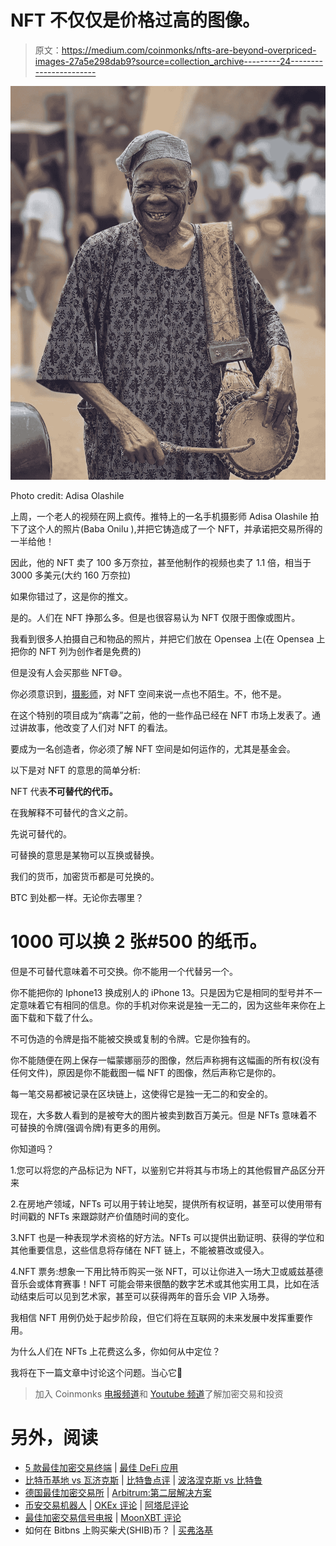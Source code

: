 # NFT 不仅仅是价格过高的图像。

> 原文：<https://medium.com/coinmonks/nfts-are-beyond-overpriced-images-27a5e298dab9?source=collection_archive---------24----------------------->

![](img/70e3b9f811b3db9b3ded19dad26581cd.png)

Photo credit: Adisa Olashile

上周，一个老人的视频在网上疯传。推特上的一名手机摄影师 Adisa Olashile 拍下了这个人的照片(Baba Onilu ),并把它铸造成了一个 NFT，并承诺把交易所得的一半给他！

因此，他的 NFT 卖了 100 多万奈拉，甚至他制作的视频也卖了 1.1 倍，相当于 3000 多美元(大约 160 万奈拉)

如果你错过了，这是你的推文。

是的。人们在 NFT 挣那么多。但是也很容易认为 NFT 仅限于图像或图片。

我看到很多人拍摄自己和物品的照片，并把它们放在 Opensea 上(在 Opensea 上把你的 NFT 列为创作者是免费的)

但是没有人会买那些 NFT😅。

你必须意识到，[摄影师](https://twitter.com/adisaolashile)，对 NFT 空间来说一点也不陌生。不，他不是。

在这个特别的项目成为“病毒”之前，他的一些作品已经在 NFT 市场上发表了。通过讲故事，他改变了人们对 NFT 的看法。

要成为一名创造者，你必须了解 NFT 空间是如何运作的，尤其是基金会。

以下是对 NFT 的意思的简单分析:

NFT 代表**不可替代的代币。**

在我解释不可替代的含义之前。

先说可替代的。

可替换的意思是某物可以互换或替换。

我们的货币，加密货币都是可兑换的。

BTC 到处都一样。无论你去哪里？

# 1000 可以换 2 张#500 的纸币。

但是不可替代意味着不可交换。你不能用一个代替另一个。

你不能把你的 Iphone13 换成别人的 iPhone 13。只是因为它是相同的型号并不一定意味着它有相同的信息。你的手机对你来说是独一无二的，因为这些年来你在上面下载和下载了什么。

不可伪造的令牌是指不能被交换或复制的令牌。它是你独有的。

你不能随便在网上保存一幅蒙娜丽莎的图像，然后声称拥有这幅画的所有权(没有任何文件)，原因是你不能截图一幅 NFT 的图像，然后声称它是你的。

每一笔交易都被记录在区块链上，这使得它是独一无二的和安全的。

现在，大多数人看到的是被夸大的图片被卖到数百万美元。但是 NFTs 意味着不可替换的令牌(强调令牌)有更多的用例。

你知道吗？

1.您可以将您的产品标记为 NFT，以鉴别它并将其与市场上的其他假冒产品区分开来

2.在房地产领域，NFTs 可以用于转让地契，提供所有权证明，甚至可以使用带有时间戳的 NFTs 来跟踪财产价值随时间的变化。

3.NFT 也是一种表现学术资格的好方法。NFTs 可以提供出勤证明、获得的学位和其他重要信息，这些信息将存储在 NFT 链上，不能被篡改或侵入。

4.NFT 票务:想象一下用比特币购买一张 NFT，可以让你进入一场大卫或威兹基德音乐会或体育赛事！NFT 可能会带来很酷的数字艺术或其他实用工具，比如在活动结束后可以见到艺术家，甚至可以获得两年的音乐会 VIP 入场券。

我相信 NFT 用例仍处于起步阶段，但它们将在互联网的未来发展中发挥重要作用。

为什么人们在 NFTs 上花费这么多，你如何从中定位？

我将在下一篇文章中讨论这个问题。当心它🙌

> 加入 Coinmonks [电报频道](https://t.me/coincodecap)和 [Youtube 频道](https://www.youtube.com/c/coinmonks/videos)了解加密交易和投资

# 另外，阅读

*   [5 款最佳加密交易终端](https://coincodecap.com/crypto-trading-terminals) | [最佳 DeFi 应用](https://coincodecap.com/best-defi-apps)
*   [比特币基地 vs 瓦济克斯](https://coincodecap.com/coinbase-vs-wazirx) | [比特鲁点评](https://coincodecap.com/bitrue-review) | [波洛涅克斯 vs 比特鲁](https://coincodecap.com/poloniex-vs-bittrex)
*   [德国最佳加密交易所](https://coincodecap.com/crypto-exchanges-in-germany) | [Arbitrum:第二层解决方案](https://coincodecap.com/arbitrum)
*   [币安交易机器人](/coinmonks/binance-trading-bots-d0d57bb62c4c) | [OKEx 评论](/coinmonks/okex-review-6b369304110f) | [阿塔尼评论](https://coincodecap.com/atani-review)
*   [最佳加密交易信号电报](/coinmonks/best-crypto-signals-telegram-5785cdbc4b2b) | [MoonXBT 评论](/coinmonks/moonxbt-review-6e4ab26d037)
*   如何在 Bitbns 上购买柴犬(SHIB)币？ | [买弗洛基](https://coincodecap.com/buy-floki-inu-token)